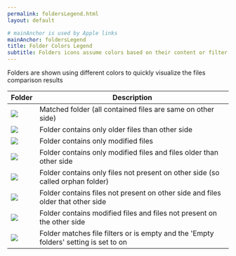 ```yaml
---
permalink: foldersLegend.html
layout: default

# mainAnchor is used by Apple links
mainAnchor: foldersLegend
title: Folder Colors Legend
subtitle: Folders icons assume colors based on their content or filter status
---
```


Folders are shown using different colors to quickly visualize the files comparison results

<div class="table-wrapper">
    <table class="alt">
        <thead>
            <tr>
                <th>Folder</th>
                <th>Description</th>
            </tr>
        </thead>
        <tbody>
            <tr>
                <td><img class="folder-legend" src="{{ site.prefixDir }}img/ternaryop/vd/folders/folder-000.png"></td>
                <td>Matched folder (all contained files are same on other side)</td>
            </tr>
            <tr>
                <td><img class="folder-legend" src="{{ site.prefixDir }}img/ternaryop/vd/folders/folder-001.png"></td>
                <td>Folder contains only older files than other side</td>
            </tr>
            <tr>
                <td><img class="folder-legend" src="{{ site.prefixDir }}img/ternaryop/vd/folders/folder-010.png"></td>
                <td>Folder contains only modified files</td>
            </tr>
            <tr>
                <td><img class="folder-legend" src="{{ site.prefixDir }}img/ternaryop/vd/folders/folder-011.png"></td>
                <td>Folder contains only modified files and files older than other side</td>
            </tr>
            <tr>
                <td><img class="folder-legend" src="{{ site.prefixDir }}img/ternaryop/vd/folders/folder-100.png"></td>
                <td>Folder contains only files not present on other side (so called orphan folder)</td>
            </tr>
            <tr>
                <td><img class="folder-legend" src="{{ site.prefixDir }}img/ternaryop/vd/folders/folder-101.png"></td>
                <td>Folder contains files not present on other side and files older that other side</td>
            </tr>
            <tr>
                <td><img class="folder-legend" src="{{ site.prefixDir }}img/ternaryop/vd/folders/folder-110.png"></td>
                <td>Folder contains modified files and files not present on the other side</td>
            </tr>
            <tr>
                <td><img class="folder-legend" src="{{ site.prefixDir }}img/ternaryop/vd/folders/folder-999.png"></td>
                <td>Folder matches file filters or is empty and the 'Empty folders' setting is set to on</td>
            </tr>
        </tbody>
    </table>
</div>


